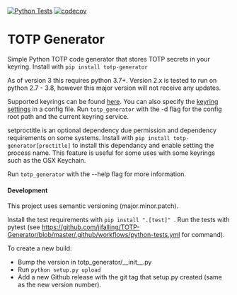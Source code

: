 [![Python Tests](https://github.com/jjfalling/TOTP-Generator/actions/workflows/python-tests.yml/badge.svg?branch=master)](https://github.com/jjfalling/TOTP-Generator/actions/workflows/python-tests.yml)
[![codecov](https://codecov.io/gh/jjfalling/TOTP-Generator/branch/master/graph/badge.svg)](https://codecov.io/gh/jjfalling/TOTP-Generator)

# TOTP Generator
Simple Python TOTP code generator that stores TOTP secrets in your keyring.
Install with `pip install totp-generator`

As of version 3 this requires python 3.7+. Version 2.x is tested to run on python 2.7 - 3.8, however this major version
will not receive any updates.

Supported keyrings can be found [here](https://pypi.python.org/pypi/keyring#what-is-python-keyring-lib). You can also
specify the [keyring settings](https://pypi.python.org/pypi/keyring#customize-your-keyring-by-config-file) in a config
file. Run `totp_generator` with the -d flag for the config root path and the current keyring service.

setproctitle is an optional dependency due permission and dependency requirements on some systems. Install with
`pip install totp-generator[proctitle]` to install this dependancy and enable setting the process name. This feature
is useful for some uses with some keyrings such as the OSX Keychain.

Run `totp_generator` with the --help flag for more information.


#### Development
This project uses semantic versioning (major.minor.patch).

Install the test requirements with `pip install ".[test]"
`. Run the tests with pytest (see https://github.com/jjfalling/TOTP-Generator/blob/master/.github/workflows/python-tests.yml for command).

To create a new build:
 * Bump the version in totp_generator/\_\_init__.py
 * Run `python setup.py upload`
 * Add a new Github release with the git tag that setup.py created (same as the new version number).

